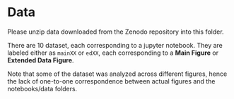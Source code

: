 # Data
Please unzip data downloaded from the Zenodo repository into this folder.

There are 10 dataset, each corresponding to a jupyter notebook. They are labeled either as `mainXX` or `edXX`, each corresponding to a **Main Figure** or **Extended Data Figure**.

Note that some of the dataset was analyzed across different figures, hence the lack of one-to-one correspondence between actual figures and the notebooks/data folders.

